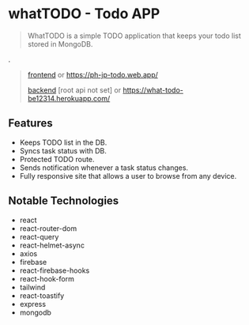 # whatTODO - Todo APP

> WhatTODO is a simple TODO application that keeps your todo list stored in MongoDB.

.

> [frontend](https://ph-jp-todo.web.app/)
> or https://ph-jp-todo.web.app/
>
> [backend](https://what-todo-be12314.herokuapp.com/) [root api not set]
> or https://what-todo-be12314.herokuapp.com/

## Features

- Keeps TODO list in the DB.
- Syncs task status with DB.
- Protected TODO route.
- Sends notification whenever a task status changes.
- Fully responsive site that allows a user to browse from any device.

## Notable Technologies

- react
- react-router-dom
- react-query
- react-helmet-async
- axios
- firebase
- react-firebase-hooks
- react-hook-form
- tailwind
- react-toastify
- express
- mongodb

